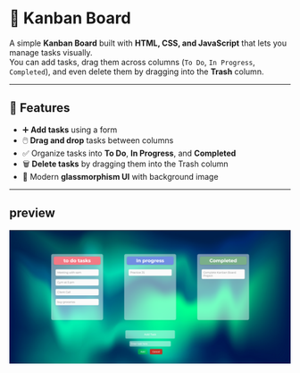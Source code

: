 # 📝 Kanban Board

A simple **Kanban Board** built with **HTML, CSS, and JavaScript** that lets you manage tasks visually.  
You can add tasks, drag them across columns (`To Do`, `In Progress`, `Completed`), and even delete them by dragging into the **Trash** column.  

---

## 🚀 Features
- ➕ **Add tasks** using a form  
- 🖱️ **Drag and drop** tasks between columns  
- ✅ Organize tasks into **To Do**, **In Progress**, and **Completed**  
- 🗑️ **Delete tasks** by dragging them into the Trash column  
- 🎨 Modern **glassmorphism UI** with background image  

---

## preview
![Kanban Board Screenshot](https://github.com/AakarshAgrawal/Kanban-board/blob/e994030072b0e4861d52875c797d4fc102a93db4/Screenshot%202025-09-06%20135306.png)
